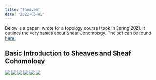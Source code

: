 ```yaml
---
title: "Sheaves"
date: "2022-05-01"
---
```


Below is a paper I wrote for a topology course I took in Spring 2021. It outlines the very basics about Sheaf Cohomology. The pdf can be found <a style="color: rgb(15, 77, 122)" href="https://ad-site.netlify.app/static/Sheaf_Cohomology_Intro.pdf">here.</a>

## Basic Introduction to Sheaves and Sheaf Cohomology

![](../../../images/2022_04_12_Sheaves/page1.png)
![](../../../images/2022_04_12_Sheaves/page2.png)
![](../../../images/2022_04_12_Sheaves/page3.png)
![](../../../images/2022_04_12_Sheaves/page4.png)
![](../../../images/2022_04_12_Sheaves/page5.png)
![](../../../images/2022_04_12_Sheaves/page6.png)
